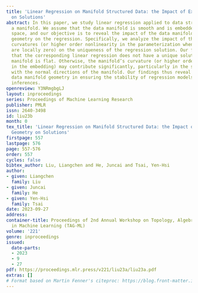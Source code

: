 ```yaml
---
title: 'Linear Regression on Manifold Structured Data: the Impact of Extrinsic Geometry
  on Solutions'
abstract: In this paper, we study linear regression applied to data structured on
  a manifold. We assume that the data manifold is smooth and is embedded in a Euclidean
  space, and our objective is to reveal the impact of the data manifold’s extrinsic
  geometry on the regression. Specifically, we analyze the impact of the manifold’s
  curvatures (or higher order nonlinearity in the parameterization when the curvatures
  are locally zero) on the uniqueness of the regression solution. Our findings suggest
  that the corresponding linear regression does not have a unique solution when the
  manifold is flat. Otherwise, the manifold’s curvature (or higher order nonlinearity
  in the embedding) may contribute significantly, particularly in the solution associated
  with the normal directions of the manifold. Our findings thus reveal the role of
  data manifold geometry in ensuring the stability of regression models for out-of-distribution
  inferences.
openreview: Y3NRmgbgLJ
layout: inproceedings
series: Proceedings of Machine Learning Research
publisher: PMLR
issn: 2640-3498
id: liu23b
month: 0
tex_title: 'Linear Regression on Manifold Structured Data: the Impact of Extrinsic
  Geometry on Solutions'
firstpage: 557
lastpage: 576
page: 557-576
order: 557
cycles: false
bibtex_author: Liu, Liangchen and He, Juncai and Tsai, Yen-Hsi
author:
- given: Liangchen
  family: Liu
- given: Juncai
  family: He
- given: Yen-Hsi
  family: Tsai
date: 2023-09-27
address: 
container-title: Proceedings of 2nd Annual Workshop on Topology, Algebra, and Geometry
  in Machine Learning (TAG-ML)
volume: '221'
genre: inproceedings
issued:
  date-parts:
  - 2023
  - 9
  - 27
pdf: https://proceedings.mlr.press/v221/liu23a/liu23a.pdf
extras: []
# Format based on Martin Fenner's citeproc: https://blog.front-matter.io/posts/citeproc-yaml-for-bibliographies/
---
```

